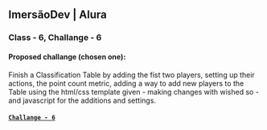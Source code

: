 ## ImersãoDev | Alura

### Class - 6, Challange - 6

#### Proposed challange (chosen one):

Finish a Classification Table by adding the fist two players, setting up their actions, the point count metric, adding a way to add new players to the Table using the html/css template given - making changes with wished so - and javascript for the additions and settings.

#### [`Challange - 6`](https://codepen.io/lifrey/full/RwKpVGG "Challange#6 of ImersaoDev|Alura coded in codepen.io online code editor")
